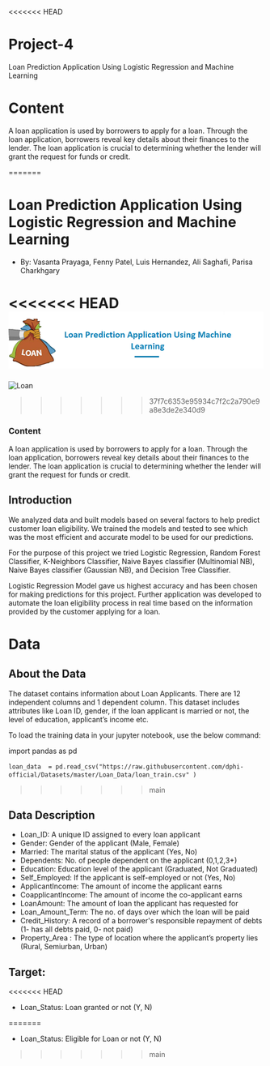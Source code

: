 <<<<<<< HEAD
# Project-4
Loan Prediction Application Using
Logistic Regression and Machine Learning

# Content

A loan application is used by borrowers to apply for a loan. Through the loan application, borrowers reveal key details about their finances to the lender. The loan application is crucial to determining whether the lender will grant the request for funds or credit.

=======
# Loan Prediction Application Using Logistic Regression and Machine Learning
 * By: Vasanta Prayaga, Fenny Patel, Luis Hernandez, Ali Saghafi, Parisa Charkhgary
 
<<<<<<< HEAD
![Loan](https://github.com/fennypatel02/Project-4/blob/main/templates/loanpre-thumbnail.png)
=======
![Loan](https://github.com/fennypatel02/Project-4/blob/main/templates/loanpre-thumbnail-1200x1200%202%20copy.png)
>>>>>>> 37f7c6353e95934c7f2c2a790e9a8e3de2e340d9

### Content

A loan application is used by borrowers to apply for a loan. Through the loan application, borrowers reveal key details about their finances to the lender. The loan application is crucial to determining whether the lender will grant the request for funds or credit.

## Introduction 
We analyzed data and built models based on several factors to help predict customer loan eligibility. We trained the models and tested to see which was the most efficient and accurate model to be used for our predictions.

For the purpose of this project we tried Logistic Regression, Random Forest Classifier, K-Neighbors Classifier, Naive Bayes classifier (Multinomial NB), Naive Bayes classifier (Gaussian NB), and Decision Tree Classifier.

Logistic Regression Model gave us highest accuracy and has been chosen for making predictions for this project.
Further application was developed to automate the loan eligibility process in real time based on the information provided by the customer applying for a loan.

# Data 

## About the Data
The dataset contains information about Loan Applicants. There are 12 independent columns and 1 dependent column. This dataset includes attributes like Loan ID, gender, if the loan applicant is married or not, the level of education, applicant’s income etc. 

To load the training data in your jupyter notebook, use the below command:

import pandas as pd
```
loan_data  = pd.read_csv("https://raw.githubusercontent.com/dphi-official/Datasets/master/Loan_Data/loan_train.csv" )
```

>>>>>>> main
## Data Description

* Loan_ID: A unique ID assigned to every loan applicant
* Gender: Gender of the applicant (Male, Female)
* Married: The marital status of the applicant (Yes, No)
* Dependents: No. of people dependent on the applicant (0,1,2,3+)
* Education: Education level of the applicant (Graduated, Not Graduated)
* Self_Employed: If the applicant is self-employed or not (Yes, No)
* ApplicantIncome: The amount of income the applicant earns
* CoapplicantIncome: The amount of income the co-applicant earns
* LoanAmount: The amount of loan the applicant has requested for
* Loan_Amount_Term: The  no. of days over which the loan will be paid
* Credit_History: A record of a borrower's responsible repayment of debts (1- has all debts paid, 0- not paid)
* Property_Area : The type of location where the applicant’s property lies (Rural, Semiurban, Urban)


## Target:

<<<<<<< HEAD
* Loan_Status: Loan granted or not (Y, N)


=======
* Loan_Status: Eligible for Loan or not (Y, N)
>>>>>>> main
